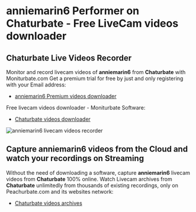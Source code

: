 # anniemarin6 Performer on Chaturbate - Free LiveCam videos downloader

## Chaturbate Live Videos Recorder

Monitor and record livecam videos of **anniemarin6** from **Chaturbate** with Moniturbate.com
Get a premium trial for free by just and only registering with your Email address:
* [anniemarin6 Premium videos downloader](https://moniturbate.com/request-demo-licence-key.html)

Free livecam videos downloader - Moniturbate Software:
* [Chaturbate videos downloader](https://moniturbate.com/moniturbate-download-software.html)

![anniemarin6 livecam videos recorder](https://peachurnet.com/templates/moniturbate-software.png)


## Capture anniemarin6 videos from the Cloud and watch your recordings on Streaming

Without the need of downloading a software, capture **anniemarin6** livecam videos from **Chaturbate** 100% online.
Watch Livecam archives from **Chaturbate** unlimitedly from thousands of existing recordings, only on Peachurbate.com and its websites network:
* [Chaturbate videos archives](https://peachurnet.com/)